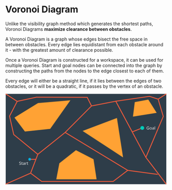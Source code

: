 # Voronoi Diagram

Unlike the visibility graph method which generates the shortest paths, Voronoi Diagrams **maximize clearance between obstacles**.

A Voronoi Diagram is a graph whose edges bisect the free space in between obstacles.  Every edge lies equidistant from each obstacle around it - with the greatest amount of clearance possible.

Once a Voronoi Diagram is constructed for a workspace, it can be used for multiple queries.  Start and goal nodes can be connected into the graph by constructing the paths from the nodes to the edge closest to each of them.

Every edge will either be a straight line, if it lies between the edges of two obstacles, or it will be a quadratic, if it passes by the vertex of an obstacle.

![](assets/l251-voronoi-diagram-01-v4.png)